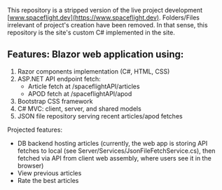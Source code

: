 This repository is a stripped version of the live project development [www.spaceflight.dev](https://www.spaceflight.dev). Folders/Files irrelevant of project's creation have been removed. In that sense, this repository is the site's custom C# implemented in the site.  

## Features: Blazor web application using:  
1. Razor components implementation (C#, HTML, CSS)  
2. ASP.NET API endpoint fetch:  
   - Article fetch at /spaceflightAPI/articles  
   - APOD fetch at /spaceflightAPI/apod  
3. Bootstrap CSS framework  
4. C# MVC: client, server, and shared models  
5. JSON file repository serving recent articles/apod fetches  

Projected features:  
- DB backend hosting articles (currently, the web app is storing API fetches to local (see Server/Services/JsonFileFetchService.cs), then fetched via API from client web assembly, where users see it in the browser)  
- View previous articles  
- Rate the best articles  
